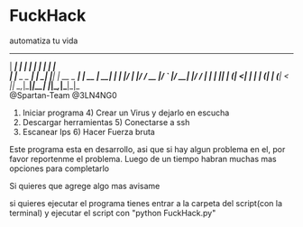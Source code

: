 # FuckHack
automatiza tu vida
  ______          _    _    _            _    
 |  ____|        | |  | |  | |          | |   
 | |__ _   _  ___| | _| |__| | __ _  ___| | __
 |  __| | | |/ __| |/ /  __  |/ _` |/ __| |/ /
 | |  | |_| | (__|   <| |  | | (_| | (__|   < 
 |_|   \__,_|\___|_|\_\_|  |_|\__,_|\___|_|\_               
@Spartan-Team                    @3LN4NG0                                                                
1) Iniciar programa          4) Crear un Virus y dejarlo en escucha 
2) Descargar herramientas    5) Conectarse a ssh
3) Escanear Ips              6) Hacer Fuerza bruta

Este programa esta en desarrollo, asi que si hay algun problema en el, por favor reportenme el problema.
Luego de un tiempo habran muchas mas opciones para completarlo

Si quieres que agrege algo mas avisame 

si quieres ejecutar el programa tienes entrar a la carpeta del script(con la terminal) y ejecutar el script con "python FuckHack.py"
